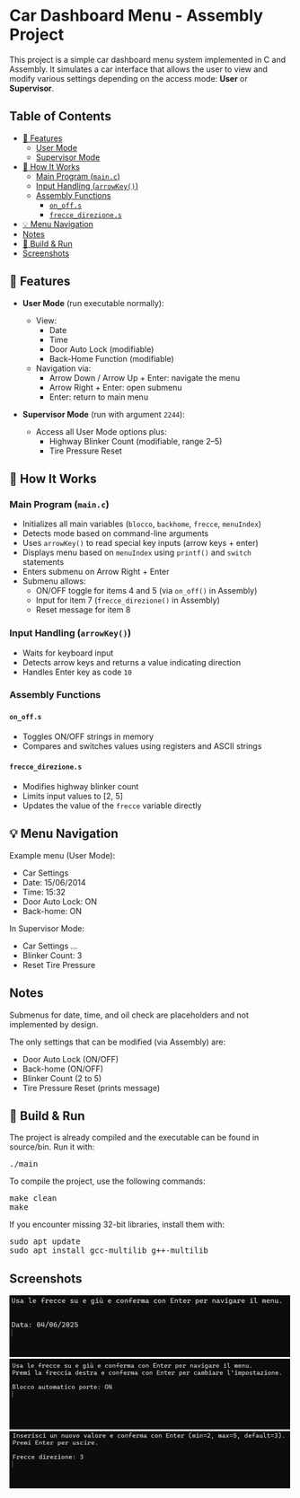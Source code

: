 # Car Dashboard Menu - Assembly Project
This project is a simple car dashboard menu system implemented in C and Assembly. It simulates a car interface that allows the user to view and modify various settings depending on the access mode: **User** or **Supervisor**.

## Table of Contents
- [🚗 Features](#-features)
  - [User Mode](#user-mode)
  - [Supervisor Mode](#supervisor-mode)
- [🔧 How It Works](#-how-it-works)
  - [Main Program (`main.c`)](#main-program-mainc)
  - [Input Handling (`arrowKey()`)](#input-handling-arrowkey)
  - [Assembly Functions](#assembly-functions)
    - [`on_off.s`](#on_offs)
    - [`frecce_direzione.s`](#frecce_direziones)
- [💡 Menu Navigation](#-menu-navigation)
- [Notes](#notes)
- [🧪 Build & Run](#-build--run)
- [Screenshots](#screenshots)

## 🚗 Features
- **User Mode** (run executable normally):
  - View:
    - Date
    - Time
    - Door Auto Lock (modifiable)
    - Back-Home Function (modifiable)
  - Navigation via:
    - Arrow Down / Arrow Up + Enter: navigate the menu
    - Arrow Right + Enter: open submenu
    - Enter: return to main menu

- **Supervisor Mode** (run with argument `2244`):
  - Access all User Mode options plus:
    - Highway Blinker Count (modifiable, range 2–5)
    - Tire Pressure Reset

## 🔧 How It Works

### Main Program (`main.c`)
- Initializes all main variables (`blocco`, `backhome`, `frecce`, `menuIndex`)
- Detects mode based on command-line arguments
- Uses `arrowKey()` to read special key inputs (arrow keys + enter)
- Displays menu based on `menuIndex` using `printf()` and `switch` statements
- Enters submenu on Arrow Right + Enter
- Submenu allows:
  - ON/OFF toggle for items 4 and 5 (via `on_off()` in Assembly)
  - Input for item 7 (`frecce_direzione()` in Assembly)
  - Reset message for item 8

### Input Handling (`arrowKey()`)
- Waits for keyboard input
- Detects arrow keys and returns a value indicating direction
- Handles Enter key as code `10`

### Assembly Functions

#### `on_off.s`
- Toggles ON/OFF strings in memory
- Compares and switches values using registers and ASCII strings

#### `frecce_direzione.s`
- Modifies highway blinker count
- Limits input values to [2, 5]
- Updates the value of the `frecce` variable directly

## 💡 Menu Navigation
Example menu (User Mode):
- Car Settings
- Date: 15/06/2014
- Time: 15:32
- Door Auto Lock: ON
- Back-home: ON

In Supervisor Mode:
- Car Settings
...
- Blinker Count: 3
- Reset Tire Pressure

## Notes
Submenus for date, time, and oil check are placeholders and not implemented by design.

The only settings that can be modified (via Assembly) are:
- Door Auto Lock (ON/OFF)
- Back-home (ON/OFF)
- Blinker Count (2 to 5)
- Tire Pressure Reset (prints message)

## 🧪 Build & Run
The project is already compiled and the executable can be found in source/bin. Run it with:
<pre>./main </pre>  

To compile the project, use the following commands:
<pre>make clean
make </pre>  

If you encounter missing 32-bit libraries, install them with:
<pre>sudo apt update
sudo apt install gcc-multilib g++-multilib </pre> 


## Screenshots
<img src="img/screenshot_1.png" alt="Contacts App Screenshot" style="width: 500px;"/>

<img src="img/screenshot_2.png" alt="Contacts App Screenshot" style="width: 500px;"/>

<img src="img/screenshot_3.png" alt="Contacts App Screenshot" style="width: 500px;"/>


